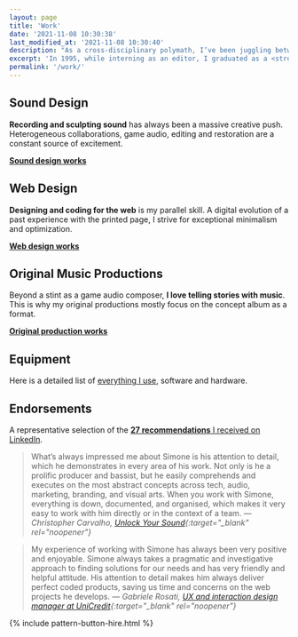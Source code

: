 ```yaml
---
layout: page
title: 'Work'
date: '2021-11-08 10:30:38'
last_modified_at: '2021-11-08 10:30:40'
description: "As a cross-disciplinary polymath, I’ve been juggling between design and audio since the early 1990s. Here is some of my work as a sound and web designer."
excerpt: 'In 1995, while interning as an editor, I graduated as a <strong>bass player</strong>. Switched a few years later from the publishing industry to <strong>web design</strong>. After spending the following decades working as a <strong>game audio designer</strong> and a front-end developer between Italy and the UK, I gained a diploma at Berklee, specializing in music production, <strong>mixing</strong> above all.'
permalink: '/work/'
---
```

<section class="h-feed m2m-entry my-5 pb-3">
  <div class="card-group pb-3">
    <div class="row row-cols-1">
      <div class="col mb-5 m2m-transition-opacity-03s">
        <div class="card h-100 pt-2 pb-3 px-3 m2m-transition-border-03s">
          <div class="card-body text-center">
            <h2 class="h1 pt-0 mt-0">Sound Design</h2>
            <p class="card-text text-start"><strong>Recording and sculpting sound</strong> has always been a massive creative push. Heterogeneous collaborations, game audio, editing and restoration are a constant source of excitement.</p>
          </div>
          <div class="card-footer text-center">
            <a class="stretched-link btn btn-lg btn-m2m btn-m2m-cta text-decoration-none fw-bold" href="/work/sound-design/"><span class="fs-5 initialism"><strong>Sound design works</strong></span></a>
          </div>
        </div>
      </div>
      <div class="col mb-5 m2m-transition-opacity-03s">
        <div class="card h-100 pt-2 pb-3 px-3 m2m-transition-border-03s">
          <div class="card-body text-center">
            <h2 class="h1 mt-0">Web Design</h2>
            <p class="card-text text-start"><strong>Designing and coding for the web</strong> is my parallel skill. A digital evolution of a past experience with the printed page, I strive for exceptional minimalism and optimization.</p>
          </div>
          <div class="card-footer text-center">
            <a class="stretched-link btn btn-lg btn-m2m btn-m2m-cta text-decoration-none fw-bold" href="/work/web-design/"><span class="fs-5 initialism"><strong>Web design works</strong></span></a>
          </div>
        </div>
      </div>
      <div class="col m2m-transition-opacity-03s">
        <div class="card h-100 pt-2 pb-3 px-3 m2m-transition-border-03s">
          <div class="card-body text-center">
            <h2 class="h1 mt-0">Original Music Productions</h2>
            <p class="card-text text-start">Beyond a stint as a game audio composer, <strong>I love telling stories with music</strong>. This is why my original productions mostly focus on the concept album as a format.</p>
          </div>
          <div class="card-footer text-center">
            <a class="stretched-link btn btn-lg btn-m2m btn-m2m-cta text-decoration-none fw-bold" href="/work/original-music-productions/"><span class="fs-5 initialism"><strong>Original production works</strong></span></a>
          </div>
        </div>
      </div>
    </div>
  </div>
</section>

## Equipment

Here is a detailed list of <a href="/uses/">everything I use</a>, software and hardware.

## Endorsements

A representative selection of the [**27 recommendations** I received on LinkedIn](https://www.linkedin.com/in/minutes2mid/).

> What’s always impressed me about Simone is his attention to detail, which he demonstrates in every area of his work. Not only is he a prolific producer and bassist, but he easily comprehends and executes on the most abstract concepts across tech, audio, marketing, branding, and visual arts. When you work with Simone, everything is down, documented, and organised, which makes it very easy to work with him directly or in the context of a team.
> <cite>— Christopher Carvalho, [Unlock Your Sound](https://unlockyoursound.com/){:target="_blank" rel="noopener"}</cite>

> My experience of working with Simone has always been very positive and enjoyable. Simone always takes a pragmatic and investigative approach to finding solutions for our needs and has very friendly and helpful attitude. His attention to detail makes him always deliver perfect coded products, saving us time and concerns on the web projects he develops.
> <cite>— Gabriele Rosati, [UX and interaction design manager at UniCredit](https://www.linkedin.com/in/rosati/){:target="_blank" rel="noopener"}</cite>

{% include pattern-button-hire.html %}